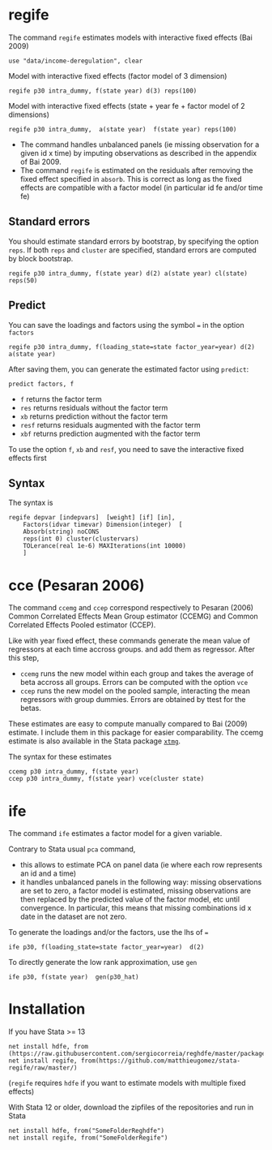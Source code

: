 

# regife

The command `regife` estimates models with interactive fixed effects (Bai 2009)


```
use "data/income-deregulation", clear
```

Model with interactive fixed effects (factor model of 3 dimension)
```
regife p30 intra_dummy, f(state year) d(3) reps(100)
```

Model with interactive fixed effects (state + year fe + factor model of 2 dimensions)

```
regife p30 intra_dummy,  a(state year)  f(state year) reps(100)
```


- The command handles unbalanced panels (ie missing observation for a given id x time) by imputing observations as described in the appendix of Bai 2009.
- The command `regife` is estimated on the residuals after removing the fixed effect specified in `absorb`. This is correct as long as the fixed effects are compatible with a factor model (in particular id fe and/or time fe)




## Standard errors


You should estimate standard errors by bootstrap, by specifying the option `reps`. If both `reps` and `cluster` are specified, standard errors are computed by block bootstrap.

```
regife p30 intra_dummy, f(state year) d(2) a(state year) cl(state) reps(50)
```


## Predict

You can save the loadings and factors using the symbol `=` in the option `factors`

```
regife p30 intra_dummy, f(loading_state=state factor_year=year) d(2) a(state year)  
```


After saving them,  you can generate the estimated factor using `predict`:

```
predict factors, f
```
- `f` returns the factor term
- `res` returns residuals without the factor term
- `xb` returns prediction without the factor term
- `resf` returns residuals augmented with the factor term
- `xbf` returns prediction augmented with the factor term

To use the option `f`, `xb` and `resf`, you need to save the interactive fixed effects first








## Syntax
The syntax is

```
regife depvar [indepvars]  [weight] [if] [in], 
	Factors(idvar timevar) Dimension(integer)  [
	Absorb(string) noCONS 
	reps(int 0) cluster(clustervars)
	TOLerance(real 1e-6) MAXIterations(int 10000) 
	]
```






# cce (Pesaran 2006)

The command `ccemg` and `ccep` correspond respectively to Pesaran (2006) Common Correlated Effects Mean Group estimator (CCEMG) and Common Correlated Effects Pooled estimator (CCEP). 

Like with year fixed effect, these commands generate the mean value of regressors at each time accross groups. and add them as regressor. After this step,
- `ccemg` runs the new model within each group and takes the average of beta accross all groups. Errors can be computed with the option `vce`
- `ccep` runs the new model on the pooled sample, interacting the mean regressors with group dummies. Errors are obtained by ttest for the betas.

These estimates are easy to compute manually compared to Bai (2009) estimate. I include them in this package for easier comparability. The ccemg estimate is also available in the Stata package [`xtmg`](https://ideas.repec.org/c/boc/bocode/s457238.html). 

The syntax for these estimates

```
ccemg p30 intra_dummy, f(state year)
ccep p30 intra_dummy, f(state year) vce(cluster state)
```




# ife
The command `ife` estimates a factor model for a given variable. 

Contrary to Stata usual `pca` command, 
- this allows to estimate PCA on panel data (ie where each row represents an id and a time) 
- it handles unbalanced panels in the following way: missing observations are set to zero, a factor model is estimated, missing observations are then replaced by the predicted value of the factor model, etc until convergence.
In particular,  this means that missing combinations id x date in the dataset are not zero.


To generate the loadings and/or the factors, use the lhs of `=`
```
ife p30, f(loading_state=state factor_year=year)  d(2)
```

To directly generate the low rank approximation, use `gen`

```
ife p30, f(state year)  gen(p30_hat)
```

# Installation

If you have Stata >= 13

```
net install hdfe, from (https://raw.githubusercontent.com/sergiocorreia/reghdfe/master/package/)
net install regife, from(https://github.com/matthieugomez/stata-regife/raw/master/)
```
(`regife` requires `hdfe` if you want to estimate models with multiple fixed effects)



With Stata 12 or older, download the zipfiles of the repositories and run in Stata
```
net install hdfe, from("SomeFolderReghdfe")
net install regife, from("SomeFolderRegife")
```